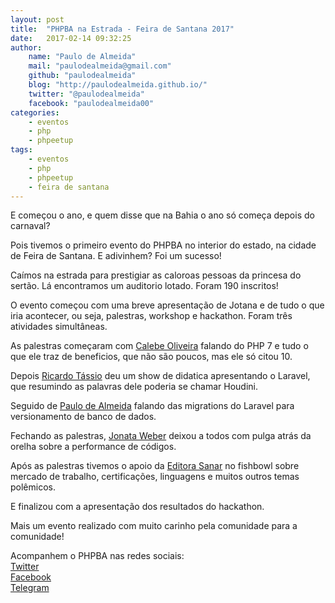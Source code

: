 ```yaml
---
layout: post
title:  "PHPBA na Estrada - Feira de Santana 2017"
date:   2017-02-14 09:32:25
author: 
    name: "Paulo de Almeida"
    mail: "paulodealmeida@gmail.com"
    github: "paulodealmeida"
    blog: "http://paulodealmeida.github.io/"
    twitter: "@paulodealmeida"
    facebook: "paulodealmeida00"
categories: 
    - eventos
    - php
    - phpeetup
tags: 
    - eventos
    - php
    - phpeetup
    - feira de santana
---
```


E começou o ano, e quem disse que na Bahia o ano só começa depois do carnaval?

Pois tivemos o primeiro evento do PHPBA no interior do estado, na cidade de Feira de Santana. E adivinhem? Foi um sucesso!

Caímos na estrada para prestigiar as caloroas pessoas da princesa do sertão. Lá encontramos um auditorio lotado. Foram 190 inscritos!

O evento começou com uma breve apresentação de Jotana e de tudo o que iria acontecer, ou seja, palestras, workshop e hackathon. Foram três atividades simultâneas.

As palestras começaram com [Calebe Oliveira](http://www.phpba.com.br/) falando do PHP 7 e tudo o que ele traz de beneficios, que não são poucos, mas ele só citou 10.

Depois [Ricardo Tássio](http://www.phpba.com.br/) deu um show de didatica apresentando o Laravel, que resumindo as palavras dele poderia se chamar Houdini.

Seguido de [Paulo de Almeida](https://github.com/paulodealmeida) falando das migrations do Laravel para versionamento de banco de dados.

Fechando as palestras, [Jonata Weber](http://www.phpba.com.br/) deixou a todos com pulga atrás da orelha sobre a performance de códigos.

Após as palestras tivemos o apoio da [Editora Sanar](http://www.editorasanar.com.br/) no fishbowl sobre mercado de trabalho, certificações, linguagens e muitos outros temas polêmicos.

E finalizou com a apresentação dos resultados do hackathon.

Mais um evento realizado com muito carinho pela comunidade para a comunidade!

Acompanhem o PHPBA nas redes sociais:  
[Twitter](https://twitter.com/phpba)  
[Facebook](https://www.facebook.com/PHPBA-1452159261670420/)  
[Telegram](https://telegram.me/joinchat/CKBipAbp_l_UlHLcsDu2Zw)